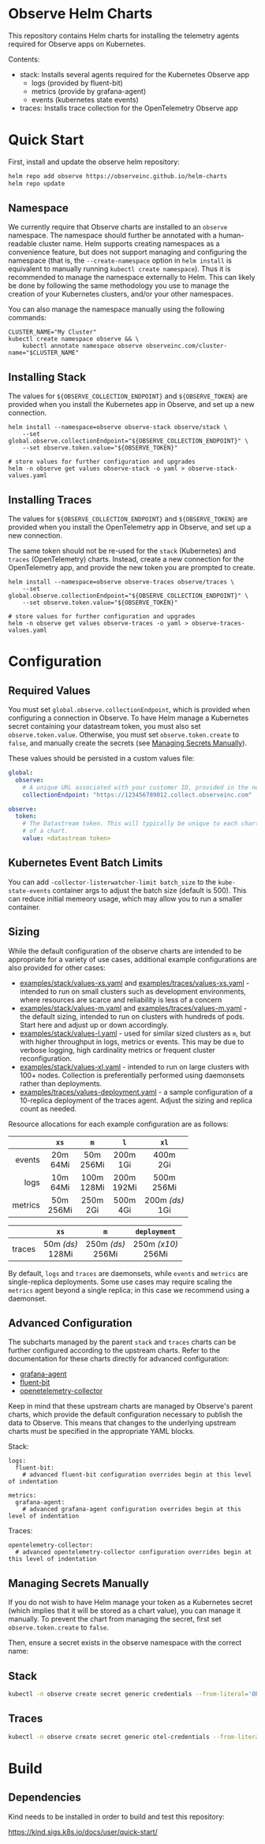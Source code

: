 # Observe Helm Charts

This repository contains Helm charts for installing the telemetry agents required for Observe apps on Kubernetes.

Contents:
* stack: Installs several agents required for the Kubernetes Observe app
  * logs (provided by fluent-bit)
  * metrics (provide by grafana-agent)
  * events (kubernetes state events)
* traces: Installs trace collection for the OpenTelemetry Observe app

# Quick Start

First, install and update the observe helm repository:

```bash
helm repo add observe https://observeinc.github.io/helm-charts
helm repo update
```

## Namespace

We currently require that Observe charts are installed to an `observe` namespace.
The namespace should further be annotated with a human-readable cluster name. Helm
supports creating namespaces as a convenience feature, but does not support managing
and configuring the namespace (that is, the `--create-namespace` option in `helm install`
is equivalent to manually running `kubectl create namespace`). Thus it is recommended to
manage the namespace externally to Helm. This can likely be done by following the same
methodology you use to manage the creation of your Kubernetes clusters, and/or your other
namespaces.

You can also manage the namespace manually using the following commands:
```
CLUSTER_NAME="My Cluster"
kubectl create namespace observe && \
	kubectl annotate namespace observe observeinc.com/cluster-name="$CLUSTER_NAME"
```

## Installing Stack

The values for `${OBSERVE_COLLECTION_ENDPOINT}` and `${OBSERVE_TOKEN}` are provided
when you install the Kubernetes app in Observe, and set up a new connection.

```
helm install --namespace=observe observe-stack observe/stack \
	--set global.observe.collectionEndpoint="${OBSERVE_COLLECTION_ENDPOINT}" \
	--set observe.token.value="${OBSERVE_TOKEN}"

# store values for further configuration and upgrades
helm -n observe get values observe-stack -o yaml > observe-stack-values.yaml
```

## Installing Traces

The values for `${OBSERVE_COLLECTION_ENDPOINT}` and `${OBSERVE_TOKEN}` are provided
when you install the OpenTelemetry app in Observe, and set up a new connection.

The same token should not be re-used for the `stack` (Kubernetes) and `traces` (OpenTelemetry)
charts. Instead, create a new connection for the OpenTelemetry app, and provide the new token
you are prompted to create.

```
helm install --namespace=observe observe-traces observe/traces \
	--set global.observe.collectionEndpoint="${OBSERVE_COLLECTION_ENDPOINT}" \
	--set observe.token.value="${OBSERVE_TOKEN}"

# store values for further configuration and upgrades
helm -n observe get values observe-traces -o yaml > observe-traces-values.yaml
```

# Configuration

## Required Values
You must set `global.observe.collectionEndpoint`, which is provided when configuring a connection in
Observe. To have Helm manage a Kubernetes secret containing your datastream token, you must also set
`observe.token.value`. Otherwise, you must set `observe.token.create` to `false`, and manually create
the secrets (see [Managing Secrets Manually](#managing-secrets-manually)).

These values should be persisted in a custom values file:

```yaml
global:
  observe:
    # A unique URL associated with your customer ID, provided in the new connection installation instructions.
    collectionEndpoint: "https://123456789012.collect.observeinc.com"

observe:
  token:
    # The Datastream token. This will typically be unique to each chart being installed, or each release of
    # of a chart.
    value: <datastream token>
```

## Kubernetes Event Batch Limits

You can add `-collector-listerwatcher-limit batch_size` to the
`kube-state-events` container args to adjust the batch size
(default is 500). This can reduce initial memeory usage, which
may allow you to run a smaller container.

## Sizing

While the default configuration of the observe charts are intended to be appropriate for a variety of use cases,
additional example configurations are also provided for other cases:

- [examples/stack/values-xs.yaml](https://github.com/observeinc/helm-charts/tree/main/examples/stack/values-xs.yaml) and [examples/traces/values-xs.yaml](https://github.com/observeinc/helm-charts/tree/main/examples/traces/values-xs.yaml) - intended to run on small clusters such as development environments, where resources are scarce and reliability is less of a concern
- [examples/stack/values-m.yaml](https://github.com/observeinc/helm-charts/tree/main/examples/stack/values-m.yaml) and [examples/traces/values-m.yaml](https://github.com/observeinc/helm-charts/tree/main/examples/traces/values-m.yaml) - the default sizing, intended to run on clusters with hundreds of pods. Start here and adjust up or down accordingly.
- [examples/stack/values-l.yaml](https://github.com/observeinc/helm-charts/tree/main/examples/stack/values-l.yaml) - used for similar sized clusters as `m`, but with higher throughput in logs, metrics or events. This may be due to verbose logging, high cardinality metrics or frequent cluster reconfiguration.
- [examples/stack/values-xl.yaml](https://github.com/observeinc/helm-charts/tree/main/examples/stack/values-xl.yaml) - intended to run on large clusters with 100+ nodes. Collection is preferentially performed using daemonsets rather than deployments.
- [examples/traces/values-deployment.yaml](https://github.com/observeinc/helm-charts/tree/main/examples/traces/values-deployment.yaml) - a sample configuration of a 10-replica deployment of the traces agent. Adjust the sizing and replica count as needed.

Resource allocations for each example configuration are as follows:

|         |     `xs`     |      `m`      |      `l`      |     `xl`      |
|--------:|:------------:|:-------------:|:-------------:|:-------------:|
|  events | 20m<br>64Mi  | 50m<br>256Mi  |  200m<br>1Gi  |  400m<br>2Gi  |
|    logs | 10m<br>64Mi  | 100m<br>128Mi | 200m<br>192Mi | 500m<br>256Mi |
| metrics | 50m<br>256Mi |  250m<br>2Gi  |  500m<br>4Gi  | 200m *(ds)*<br>1Gi  |


|         |     `xs`     |      `m`      |       `deployment`      |
|--------:|:------------:|:-------------:|:-----------------------:|
|  traces | 50m *(ds)*<br>128Mi | 250m *(ds)*<br>256Mi |  250m *(x10)*<br>256Mi  |

By default, `logs` and `traces` are daemonsets, while `events` and `metrics` are
single-replica deployments. Some use cases may require scaling the `metrics`
agent beyond a single replica; in this case we recommend using a daemonset.

## Advanced Configuration

The subcharts managed by the parent `stack` and `traces` charts can be further configured according
to the upstream charts. Refer to the documentation for these charts directly for advanced configuration:
- [grafana-agent](https://github.com/grafana/agent/tree/helm-chart/0.10.0/operations/helm/charts/grafana-agent)
- [fluent-bit](https://github.com/fluent/helm-charts/tree/fluent-bit-0.25.0/charts/fluent-bit)
- [openetelemetry-collector](https://github.com/open-telemetry/opentelemetry-helm-charts/tree/opentelemetry-collector-0.61.2/charts/opentelemetry-collector)

Keep in mind that these upstream charts are managed by Observe's parent charts, which provide
the default configuration necessary to publish the data to Observe. This means that changes to
the underlying upstream charts must be specified in the appropriate YAML blocks.

Stack:
```
logs:
  fluent-bit:
    # advanced fluent-bit configuration overrides begin at this level of indentation

metrics:
  grafana-agent:
    # advanced grafana-agent configuration overrides begin at this level of indentation
```

Traces:
```
opentelemetry-collector:
  # advanced opentelemetry-collector configuration overrides begin at this level of indentation
```

## Managing Secrets Manually

If you do not wish to have Helm manage your token as a Kubernetes secret (which implies
that it will be stored as a chart value), you can manage it manually. To prevent the chart
from managing the secret, first set `observe.token.create` to `false`.

Then, ensure a secret exists in the observe namespace with the correct name:

## Stack

```bash
kubectl -n observe create secret generic credentials --from-literal='OBSERVE_TOKEN=<kubernetes datastream token>'
```

## Traces

```bash
kubectl -n observe create secret generic otel-credentials --from-literal='OBSERVE_TOKEN=<opentelemetry datastream token>'
```

# Build

## Dependencies

Kind needs to be installed in order to build and test this repository:

https://kind.sigs.k8s.io/docs/user/quick-start/
